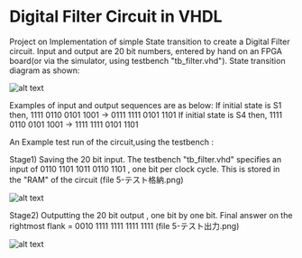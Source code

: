# Digital Filter Circuit in VHDL
Project on Implementation of simple State transition to create a Digital Filter circuit. Input and output are 20 bit numbers, entered by hand on an FPGA board(or via the simulator, using testbench "tb_filter.vhd"). State transition diagram as shown:

![alt text](https://raw.githubusercontent.com/parthnan/VHDL-Filter-Circuit-with-Testbench/master/trans.png)

Examples of input and output sequences are as below:
If initial state is S1 then,		1111 0110 0101 1001 -> 0111 1111 0101 1101
If initial state is S4 then,		1111 0110 0101 1001 -> 1111 1111 0101 1101

An Example test run of the circuit,using the testbench :

Stage1) Saving the 20 bit input. The testbench "tb_filter.vhd" specifies an input of 0110 1101 1011 0110 1101 , one bit per clock cycle. This is stored in the "RAM" of the circuit (file 5-テスト格納.png)

![alt text](https://raw.githubusercontent.com/parthnan/VHDL-Filter-Circuit-with-Testbench/master/5-テスト格納.png)

Stage2) Outputting the 20 bit output , one bit by one bit. Final answer on the rightmost flank = 0010 1111 1111 1111 1111
 (file 5-テスト出力.png)

![alt text](https://raw.githubusercontent.com/parthnan/VHDL-Filter-Circuit-with-Testbench/master/5-テスト出力.png)




